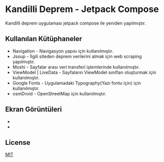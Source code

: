 # Kandilli Deprem - Jetpack Compose

Kandilli deprem uygulaması jetpack compose ile yeniden yapılmıştır.

## Kullanılan Kütüphaneler
* Navigation - Navigasyon yapısı için kullanılmıştır.
* Jsoup - İlgili siteden deprem verilerini almak için web scraping yapılmıştır.
* Moshi - Sayfalar arası veri transferi işlemlerinde kullanılmıştır.
* ViewModel | LiveData - Sayfaların ViewModel sınıfları oluşturmak için kullanılmıştır.
* Google Fonts - Uygulamadaki Typography(Yazı fontu için) için kullanılmıştır.
* osmDroid - OpenStreetMap için kullanılmıştır.

## Ekran Görüntüleri
- 
-

## License

[MIT](https://choosealicense.com/licenses/mit/)